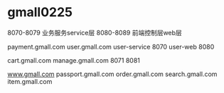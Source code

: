 # gmall0225
8070-8079 业务服务service层
8080-8089 前端控制层web层 

payment.gmall.com 
user.gmall.com 
user-service 8070
user-web 8080

cart.gmall.com 
manage.gmall.com 
8071
8081

www.gmall.com 
passport.gmall.com 
order.gmall.com 
search.gmall.com  
item.gmall.com 
